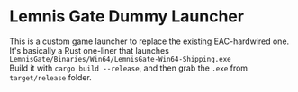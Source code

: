 # Lemnis Gate Dummy Launcher

This is a custom game launcher to replace the existing EAC-hardwired one.  
It's basically a Rust one-liner that launches `LemnisGate/Binaries/Win64/LemnisGate-Win64-Shipping.exe`  
Build it with `cargo build --release`, and then grab the `.exe` from `target/release` folder.
